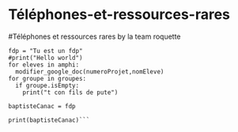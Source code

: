 # Téléphones-et-ressources-rares
#Téléphones et ressources rares by la team roquette

```
fdp = "Tu est un fdp"
#print("Hello world")
for eleves in amphi:
  modifier_google_doc(numeroProjet,nomEleve)
for groupe in groupes:
  if groupe.isEmpty:
    print("t con fils de pute")

baptisteCanac = fdp

print(baptisteCanac)```


    
  
  
